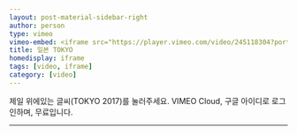 ```yaml
---
layout: post-material-sidebar-right
author: person
type: vimeo
vimeo-embed: <iframe src="https://player.vimeo.com/video/245118304?portrait=0" width="936" height="527" frameborder="0" webkitallowfullscreen mozallowfullscreen allowfullscreen></iframe>
title: 일본 TOKYO
homedisplay: iframe
tags: [video, iframe]
category: [video]
---
```


제일 위에있는 글씨(TOKYO 2017)를 눌러주세요.
VIMEO Cloud, 구글 아이디로 로그인하며, 무료입니다.

---

